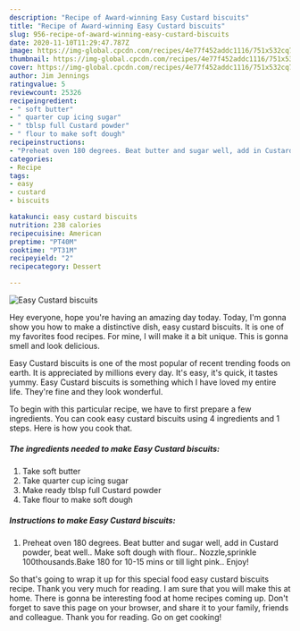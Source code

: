 ```yaml
---
description: "Recipe of Award-winning Easy Custard biscuits"
title: "Recipe of Award-winning Easy Custard biscuits"
slug: 956-recipe-of-award-winning-easy-custard-biscuits
date: 2020-11-10T11:29:47.787Z
image: https://img-global.cpcdn.com/recipes/4e77f452addc1116/751x532cq70/easy-custard-biscuits-recipe-main-photo.jpg
thumbnail: https://img-global.cpcdn.com/recipes/4e77f452addc1116/751x532cq70/easy-custard-biscuits-recipe-main-photo.jpg
cover: https://img-global.cpcdn.com/recipes/4e77f452addc1116/751x532cq70/easy-custard-biscuits-recipe-main-photo.jpg
author: Jim Jennings
ratingvalue: 5
reviewcount: 25326
recipeingredient:
- " soft butter"
- " quarter cup icing sugar"
- " tblsp full Custard powder"
- " flour to make soft dough"
recipeinstructions:
- "Preheat oven 180 degrees. Beat butter and sugar well, add in Custard powder, beat well.. Make soft dough with flour.. Nozzle,sprinkle 100thousands.Bake 180 for 10-15 mins or till light pink.. Enjoy!"
categories:
- Recipe
tags:
- easy
- custard
- biscuits

katakunci: easy custard biscuits 
nutrition: 238 calories
recipecuisine: American
preptime: "PT40M"
cooktime: "PT31M"
recipeyield: "2"
recipecategory: Dessert

---
```



![Easy Custard biscuits](https://img-global.cpcdn.com/recipes/4e77f452addc1116/751x532cq70/easy-custard-biscuits-recipe-main-photo.jpg)

Hey everyone, hope you're having an amazing day today. Today, I'm gonna show you how to make a distinctive dish, easy custard biscuits. It is one of my favorites food recipes. For mine, I will make it a bit unique. This is gonna smell and look delicious.

Easy Custard biscuits is one of the most popular of recent trending foods on earth. It is appreciated by millions every day. It's easy, it's quick, it tastes yummy. Easy Custard biscuits is something which I have loved my entire life. They're fine and they look wonderful.




To begin with this particular recipe, we have to first prepare a few ingredients. You can cook easy custard biscuits using 4 ingredients and 1 steps. Here is how you cook that.

<!--inarticleads1-->

##### The ingredients needed to make Easy Custard biscuits:

1. Take  soft butter
1. Take  quarter cup icing sugar
1. Make ready  tblsp full Custard powder
1. Take  flour to make soft dough




<!--inarticleads2-->

##### Instructions to make Easy Custard biscuits:

1. Preheat oven 180 degrees. Beat butter and sugar well, add in Custard powder, beat well.. Make soft dough with flour.. Nozzle,sprinkle 100thousands.Bake 180 for 10-15 mins or till light pink.. Enjoy!




So that's going to wrap it up for this special food easy custard biscuits recipe. Thank you very much for reading. I am sure that you will make this at home. There is gonna be interesting food at home recipes coming up. Don't forget to save this page on your browser, and share it to your family, friends and colleague. Thank you for reading. Go on get cooking!
